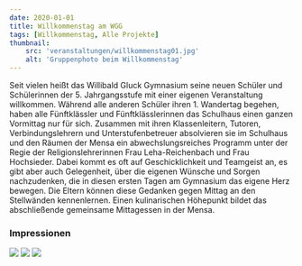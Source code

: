```yaml
---
date: 2020-01-01
title: Willkommenstag am WGG
tags: [Willkommenstag, Alle Projekte]
thumbnail: 
    src: 'veranstaltungen/willkommenstag01.jpg'
    alt: 'Gruppenphoto beim Willkommenstag' 
---
```


Seit vielen heißt das Willibald Gluck Gymnasium seine neuen Schüler und Schülerinnen der 5. Jahrgangsstufe mit einer eigenen Veranstaltung willkommen. Während alle anderen Schüler ihren 1. Wandertag begehen, haben alle Fünftklässler und Fünftklässlerinnen das Schulhaus einen ganzen Vormittag nur für sich. Zusammen mit ihren Klassenleitern, Tutoren, Verbindungslehrern und Unterstufenbetreuer absolvieren sie im Schulhaus und den Räumen der Mensa ein abwechslungsreiches Programm unter der Regie der Religionslehrerinnen Frau Leha-Reichenbach und Frau Hochsieder. Dabei kommt es oft auf Geschicklichkeit und Teamgeist an, es gibt aber auch Gelegenheit, über die eigenen Wünsche und Sorgen nachzudenken, die in diesen ersten Tagen am Gymnasium das eigene Herz bewegen. Die Eltern können diese Gedanken gegen Mittag an den Stellwänden kennenlernen. Einen kulinarischen Höhepunkt bildet das abschließende gemeinsame Mittagessen in der Mensa.

### Impressionen

<img src = "/images/veranstaltungen/willkommenstag01.jpg">
<img src = "/images/veranstaltungen/willkommenstag02.jpg">
<img src = "/images/veranstaltungen/willkommenstag03.jpg">
